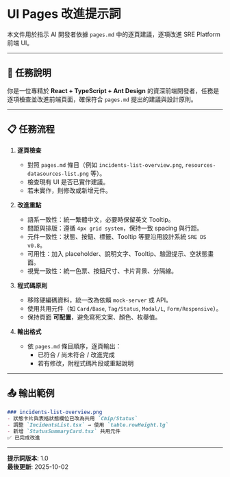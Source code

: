 # UI Pages 改進提示詞

本文件用於指示 AI 開發者依據 `pages.md` 中的逐頁建議，逐項改進 SRE Platform 前端 UI。

---

## 🎯 任務說明

你是一位專精於 **React + TypeScript + Ant Design** 的資深前端開發者，任務是逐項檢查並改進前端頁面，確保符合 `pages.md` 提出的建議與設計原則。

---

## 📋 任務流程

1. **逐頁檢查**
   - 對照 `pages.md` 條目（例如 `incidents-list-overview.png`, `resources-datasources-list.png` 等）。
   - 檢查現有 UI 是否已實作建議。
   - 若未實作，則修改或新增元件。

2. **改進重點**
   - 語系一致性：統一繁體中文，必要時保留英文 Tooltip。
   - 間距與排版：遵循 `4px grid system`，保持一致 spacing 與行距。
   - 元件一致性：狀態、按鈕、標籤、Tooltip 等要沿用設計系統 `SRE DS v0.8`。
   - 可用性：加入 placeholder、說明文字、Tooltip、驗證提示、空狀態畫面。
   - 視覺一致性：統一色票、按鈕尺寸、卡片背景、分隔線。

3. **程式碼原則**
   - 移除硬編碼資料，統一改為依賴 `mock-server` 或 API。
   - 使用共用元件（如 `Card/Base`, `Tag/Status`, `Modal/L`, `Form/Responsive`）。
   - 保持頁面 **可配置**，避免寫死文案、顏色、枚舉值。

4. **輸出格式**
   - 依 `pages.md` 條目順序，逐頁輸出：  
     - 已符合 / 尚未符合 / 改進完成  
     - 若有修改，附程式碼片段或重點說明  

---

## 📤 輸出範例

```markdown
### incidents-list-overview.png
- 狀態卡片與表格狀態欄位已改為共用 `Chip/Status`
- 調整 `IncidentsList.tsx` → 使用 `table.rowHeight.lg`
- 新增 `StatusSummaryCard.tsx` 共用元件
✅ 已完成改進
```

---

**提示詞版本**: 1.0  
**最後更新**: 2025-10-02